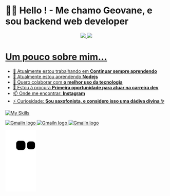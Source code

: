 # 👋🧐 Hello ! - Me chamo Geovane, e sou backend web developer 


<div align="center">
  <a href="https://github.com/rafaballerini">
  <img height="180em" src="https://github-readme-stats.vercel.app/api?username=Geovane-Ievenes&show_icons=true&theme=dracula&include_all_commits=true&count_private=true"/>
  <img height="180em" src="https://github-readme-stats.vercel.app/api/top-langs/?username=Geovane-Ievenes&layout=compact&langs_count=7&theme=dracula"/>
</div>

# Um pouco sobre mim...

- 🔭 Atualmente estou trabalhando em **Continuar sempre aprendendo**
- 🌱 Atualmente estou aprendendo **Nodejs**
- 👯 Quero colaborar com **o melhor uso da tecnologia**
- 🤔 Estou à procura **Primeira oportunidade para atuar na carreira dev**
- 📫 Onde me encontrar: **Instagram**
- ⚡ Curiosidade: **Sou saxofonista, e considero isso uma dádiva divina ✨**

[![My Skills](https://skills.thijs.gg/icons?i=html,css,nodejs,js,php,mongodb,mysql,redis)](https://skills.thijs.gg)

<a href="https://www.instagram.com/geovaneievenes/">
<img src="https://img.shields.io/badge/Instagram-E4405F?style=for-the-badge&logo=instagram&logoColor=white" alt="Gmailn logo" title="Gmail" height="25" />
</a>
<a href="https://www.linkedin.com/in/geovane-ievenes-1558321ab/">
<img src="https://img.shields.io/badge/LinkedIn-0077B5?style=for-the-badge&logo=linkedin&logoColor=white" alt="Gmailn logo" title="Gmail" height="25" />
</a>
<a href="mailto:geovane.candevenes@gmail.com">
<img src="https://img.shields.io/badge/Gmail-D14836?style=for-the-badge&logo=gmail&logoColor=white" alt="Gmailn logo" title="Gmail" height="25" />
</a>

![snake gif](https://github.com/Geovane-Ievenes/Geovane-Ievenes/blob/output/github-contribution-grid-snake.svg)
